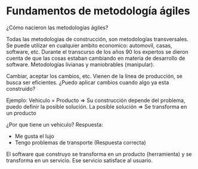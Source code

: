 # Fundamentos de metodología ágiles

¿Cómo nacieron las metodologías ágiles?

Todas las metodologias de construcción, son metodologías transversales. Se puede utilizar en cualquier ambito economico: automovil, casas, software, etc.
Durante el transcurso de los años 90 los expertos se dieron cuenta de que las cosas estaban cambiando en materia de desarrollo de software. Metodologías livianas y maniobrables (manipular). 

Cambiar, aceptar los cambios, etc. Vienen de la línea de producción, se busca ser eficientes. ¿Puedo aplicar cambios cuando algo ya esta construido?

Ejemplo: Vehiculo = Producto => Su construcción depende del problema, puedo definir la posible solución.
La posible solución => Se transforma en un producto

¿Por que tiene un vehiculo?
Respuesta:
- Me gusta el lujo
- Tengo problemas de transporte (Respuesta correcta)

El software que construyo se transforma en un producto (herramienta) y se transforma en un servicio. Ese servicio satisface al usuario.



